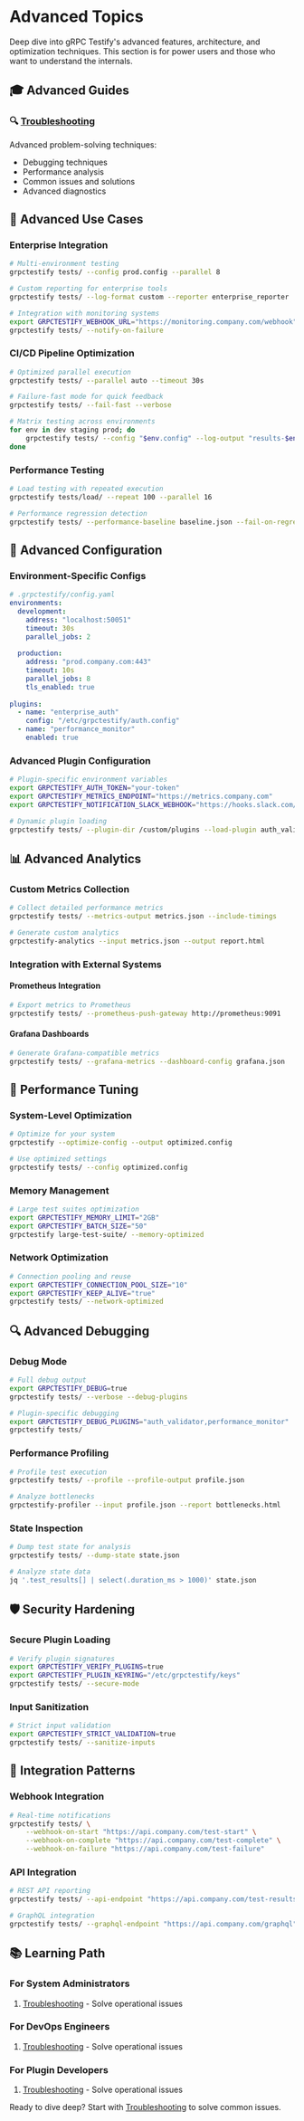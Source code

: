 # Advanced Topics

Deep dive into gRPC Testify's advanced features, architecture, and optimization techniques. This section is for power users and those who want to understand the internals.

## 🎓 Advanced Guides

### 🔍 [Troubleshooting](troubleshooting.md)
Advanced problem-solving techniques:
- Debugging techniques
- Performance analysis
- Common issues and solutions
- Advanced diagnostics

## 🚀 Advanced Use Cases

### Enterprise Integration
```bash
# Multi-environment testing
grpctestify tests/ --config prod.config --parallel 8

# Custom reporting for enterprise tools
grpctestify tests/ --log-format custom --reporter enterprise_reporter

# Integration with monitoring systems
export GRPCTESTIFY_WEBHOOK_URL="https://monitoring.company.com/webhook"
grpctestify tests/ --notify-on-failure
```

### CI/CD Pipeline Optimization
```bash
# Optimized parallel execution
grpctestify tests/ --parallel auto --timeout 30s

# Failure-fast mode for quick feedback
grpctestify tests/ --fail-fast --verbose

# Matrix testing across environments
for env in dev staging prod; do
    grpctestify tests/ --config "$env.config" --log-output "results-$env.xml"
done
```

### Performance Testing
```bash
# Load testing with repeated execution
grpctestify tests/load/ --repeat 100 --parallel 16

# Performance regression detection
grpctestify tests/ --performance-baseline baseline.json --fail-on-regression
```

## 🔧 Advanced Configuration

### Environment-Specific Configs
```yaml
# .grpctestify/config.yaml
environments:
  development:
    address: "localhost:50051"
    timeout: 30s
    parallel_jobs: 2
  
  production:
    address: "prod.company.com:443"
    timeout: 10s
    parallel_jobs: 8
    tls_enabled: true
    
plugins:
  - name: "enterprise_auth"
    config: "/etc/grpctestify/auth.config"
  - name: "performance_monitor"
    enabled: true
```

### Advanced Plugin Configuration
```bash
# Plugin-specific environment variables
export GRPCTESTIFY_AUTH_TOKEN="your-token"
export GRPCTESTIFY_METRICS_ENDPOINT="https://metrics.company.com"
export GRPCTESTIFY_NOTIFICATION_SLACK_WEBHOOK="https://hooks.slack.com/..."

# Dynamic plugin loading
grpctestify tests/ --plugin-dir /custom/plugins --load-plugin auth_validator
```

## 📊 Advanced Analytics

### Custom Metrics Collection
```bash
# Collect detailed performance metrics
grpctestify tests/ --metrics-output metrics.json --include-timings

# Generate custom analytics
grpctestify-analytics --input metrics.json --output report.html
```

### Integration with External Systems

#### Prometheus Integration
```bash
# Export metrics to Prometheus
grpctestify tests/ --prometheus-push-gateway http://prometheus:9091
```

#### Grafana Dashboards
```bash
# Generate Grafana-compatible metrics
grpctestify tests/ --grafana-metrics --dashboard-config grafana.json
```

## 🎯 Performance Tuning

### System-Level Optimization
```bash
# Optimize for your system
grpctestify --optimize-config --output optimized.config

# Use optimized settings
grpctestify tests/ --config optimized.config
```

### Memory Management
```bash
# Large test suites optimization
export GRPCTESTIFY_MEMORY_LIMIT="2GB"
export GRPCTESTIFY_BATCH_SIZE="50"
grpctestify large-test-suite/ --memory-optimized
```

### Network Optimization
```bash
# Connection pooling and reuse
export GRPCTESTIFY_CONNECTION_POOL_SIZE="10"
export GRPCTESTIFY_KEEP_ALIVE="true"
grpctestify tests/ --network-optimized
```

## 🔍 Advanced Debugging

### Debug Mode
```bash
# Full debug output
export GRPCTESTIFY_DEBUG=true
grpctestify tests/ --verbose --debug-plugins

# Plugin-specific debugging
export GRPCTESTIFY_DEBUG_PLUGINS="auth_validator,performance_monitor"
grpctestify tests/
```

### Performance Profiling
```bash
# Profile test execution
grpctestify tests/ --profile --profile-output profile.json

# Analyze bottlenecks
grpctestify-profiler --input profile.json --report bottlenecks.html
```

### State Inspection
```bash
# Dump test state for analysis
grpctestify tests/ --dump-state state.json

# Analyze state data
jq '.test_results[] | select(.duration_ms > 1000)' state.json
```

## 🛡️ Security Hardening

### Secure Plugin Loading
```bash
# Verify plugin signatures
export GRPCTESTIFY_VERIFY_PLUGINS=true
export GRPCTESTIFY_PLUGIN_KEYRING="/etc/grpctestify/keys"
grpctestify tests/ --secure-mode
```

### Input Sanitization
```bash
# Strict input validation
export GRPCTESTIFY_STRICT_VALIDATION=true
grpctestify tests/ --sanitize-inputs
```

## 🔗 Integration Patterns

### Webhook Integration
```bash
# Real-time notifications
grpctestify tests/ \
    --webhook-on-start "https://api.company.com/test-start" \
    --webhook-on-complete "https://api.company.com/test-complete" \
    --webhook-on-failure "https://api.company.com/test-failure"
```

### API Integration
```bash
# REST API reporting
grpctestify tests/ --api-endpoint "https://api.company.com/test-results"

# GraphQL integration
grpctestify tests/ --graphql-endpoint "https://api.company.com/graphql"
```

## 📚 Learning Path

### For System Administrators
1. [Troubleshooting](troubleshooting.md) - Solve operational issues

### For DevOps Engineers
1. [Troubleshooting](troubleshooting.md) - Solve operational issues

### For Plugin Developers
1. [Troubleshooting](troubleshooting.md) - Solve operational issues

Ready to dive deep? Start with [Troubleshooting](troubleshooting.md) to solve common issues.


